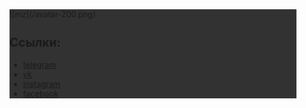 <div style="background-color: rgb(50, 50, 50);">
![mz](/avatar-200.png)

## Ссылки:
- [telegram](https://t.me/mzkhrv/)
- [vk](https://vk.com/bearthebell/)
- [instagram](https://www.instagram.com/bearthebell/)
- [facebook](https://www.facebook.com/isleofrussia/)
</div>
